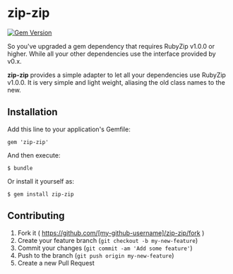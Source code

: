 # zip-zip

[![Gem Version](https://badge.fury.io/rb/zip-zip.png)](http://badge.fury.io/rb/zip-zip)

So you've upgraded a gem dependency that requires RubyZip v1.0.0 or higher.
While all your other dependencies use the interface provided by v0.x.

**zip-zip** provides a simple adapter to let all your dependencies use RubyZip v1.0.0.
It is very simple and light weight, aliasing the old class names to the new.

## Installation

Add this line to your application's Gemfile:

    gem 'zip-zip'

And then execute:

    $ bundle

Or install it yourself as:

    $ gem install zip-zip

## Contributing

1. Fork it ( https://github.com/[my-github-username]/zip-zip/fork )
2. Create your feature branch (`git checkout -b my-new-feature`)
3. Commit your changes (`git commit -am 'Add some feature'`)
4. Push to the branch (`git push origin my-new-feature`)
5. Create a new Pull Request
